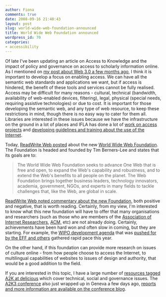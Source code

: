 ```yaml
---
author: Fiona
comments: true
date: 2008-09-16 21:40:43
layout: post
slug: world-wide-web-foundation-announced
title: World Wide Web Foundation announced
wordpress_id: 70
categories:
- accessibility
---
```


Of late I've been updating an article on Access to Knowledge and the impact of policy and governance on access to scholarly information online. As I mentioned on [my post about Web 3.0 a few months ago](http://www.semanticlibrary.net/2008/04/28/web-30-just-around-the-corner/), I think it is important to develop a focus on enabling access. We can have all the semantic web standards and applications we want, but if access is hindered, the benefit of these tools and services cannot be fully realised. Access may be difficult for many reasons - cultural, technical (bandwidth, availability of web-enabled devices, filtering), legal, physical (special needs, requiring assistive technologies) or due to cost. It is important for those developing the semantic web, and any type of web resource, to keep these restrictions in mind, though there is no easy way to cater for them all. Libraries are interested in these issues because we have the infrastructure on the ground in a lot of places and IFLA has done a lot of [work on access projects](http://www.ifla.org/VI/1/alp.htm) and [developing guidelines and training about the use of the Internet](http://www.ifla.org/faife/news/learning_materials_workshops.htm).

Today, [ReadWrite Web posted](http://www.readwriteweb.com/archives/tim_berners_lee_launches_world.php) about the new [World Wide Web Foundation](http://www.webfoundation.org/). The Foundation is headed and founded by Tim Berners-Lee and states that its goals are to:


> The World Wide Web Foundation seeks to advance One Web that is free and open, to expand the Web's capability and robustness, and to  extend the Web's      benefits to all people on the planet. The Web Foundation brings together business leaders, technology innovators, academia, government, NGOs, and experts in many fields to tackle challenges that, like the Web, are global in scale.


[ReadWrite Web noted commentary about the new Foundation](http://www.readwriteweb.com/archives/tim_berners_lee_launches_world.php), both positive and negative, that is worth reading. Certainly, from my view, I'm interested to know what this new foundation will have to offer that many organisations and researchers (such as those who are members of the [Association of Internet Researchers](http://aoir.org/), [ACM,](http://www.acm.org) etc) are not already doing. Certainly, achievements have been hard won and often slow in coming, but they are starting. For example, the [WIPO development agenda](http://www.wipo.int/ip-development/en/agenda/) that was [pushed for by the EFF and others](http://www.eff.org/issues/development-agenda) gathered rapid pace this year.

On the other hand, if this foundation can provide more research on issues of culture online - from how people choose to access the Internet, to multilingual capabilities of websites to issues of design and authority, that would be a good addition to the field.

If you are interested in this topic, I have a large number of [resources tagged A2K at delicious](http://delicious.com/Fiona/a2k) which cover technical, social and governance issues. The [A2K3 conference](http://a2k3.org/) also just wrapped up in Geneva a few days ago, [reports and more information are available on the conference blog](http://a2k3.org/).
